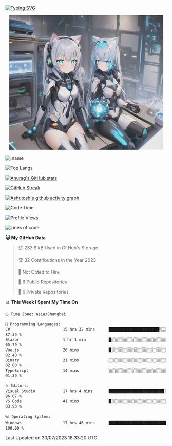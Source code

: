 [![Typing SVG](https://readme-typing-svg.demolab.com?font=Fira+Code&pause=1000&color=F78FDE&width=435&lines=%E6%AC%A2%E8%BF%8E%E5%A4%A7%E4%BD%AC%E6%9D%A5%E8%AE%BF0v0)](https://git.io/typing-svg)


<p align="center">
  <a href="https://github.com/qq583044063qq"><img src="banner.png" alt="qq583044063qq Banner"></a>
</p>



![:name](https://count.getloli.com/get/@hk416?theme=rule34)

[![Top Langs](https://github-readme-stats.vercel.app/api/top-langs/?username=qq583044063qq&locale=cn&hide=javascript,html,css&theme=tokyonight)](https://github.com/anuraghazra/github-readme-stats)

[![Anurag's GitHub stats](https://github-readme-stats.vercel.app/api?username=qq583044063qq&count_private=true&show_icons=true&locale=cn&theme=tokyonight)](https://github.com/anuraghazra/github-readme-stats)

[![GitHub Streak](https://streak-stats.demolab.com/?user=qq583044063qq&locale=zh_Hans&theme=tokyonight)](https://git.io/streak-stats)

[![Ashutosh's github activity graph](https://github-readme-activity-graph.vercel.app/graph?username=qq583044063qq&theme=tokyo-night)](https://github.com/ashutosh00710/github-readme-activity-graph)

<!--START_SECTION:waka-->
![Code Time](http://img.shields.io/badge/Code%20Time-134%20hrs%2034%20mins-blue)

![Profile Views](http://img.shields.io/badge/Profile%20Views-1-blue)

![Lines of code](https://img.shields.io/badge/From%20Hello%20World%20I%27ve%20Written-904.7%20thousand%20lines%20of%20code-blue)

**🐱 My GitHub Data** 

> 📦 233.9 kB Used in GitHub's Storage 
 > 
> 🏆 32 Contributions in the Year 2023
 > 
> 🚫 Not Opted to Hire
 > 
> 📜 8 Public Repositories 
 > 
> 🔑 6 Private Repositories 
 > 
📊 **This Week I Spent My Time On** 

```text
🕑︎ Time Zone: Asia/Shanghai

💬 Programming Languages: 
C#                       15 hrs 32 mins      ██████████████████████░░░   87.39 % 
Blazor                   1 hr 1 min          █░░░░░░░░░░░░░░░░░░░░░░░░   05.79 % 
Vue.js                   26 mins             █░░░░░░░░░░░░░░░░░░░░░░░░   02.48 % 
Binary                   21 mins             ░░░░░░░░░░░░░░░░░░░░░░░░░   02.00 % 
TypeScript               14 mins             ░░░░░░░░░░░░░░░░░░░░░░░░░   01.39 % 

🔥 Editors: 
Visual Studio            17 hrs 4 mins       ████████████████████████░   96.07 % 
VS Code                  41 mins             █░░░░░░░░░░░░░░░░░░░░░░░░   03.93 % 

💻 Operating System: 
Windows                  17 hrs 46 mins      █████████████████████████   100.00 % 
```


 Last Updated on 30/07/2023 18:33:20 UTC
<!--END_SECTION:waka-->
